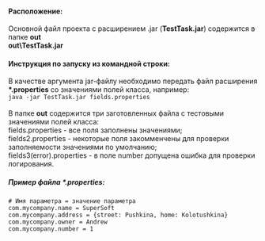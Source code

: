 <h4>Расположение:</h4>
Основной файл проекта с расширением .jar (<b>TestTask.jar</b>) содержится в папке <b>out</b> <br>
<b>out\TestTask.jar</b>

<h4>Инструкция по запуску из командной строки:</h4>
В качестве аргумента jar-файлу необходимо передать файл расширения <b>*.properties</b> со значениями полей класса, например:
<br>
<code>java -jar TestTask.jar fields.properties</code><br>
<br>
В папке <b>out</b> содержится три заготовленных файла с тестовыми значениями полей класса:<br>
fields.properties - все поля заполнены значениями;<br>
fields2.properties - некоторые поля закомменчены для проверки заполняемости значениями по умолчанию;<br>
fields3(error).properties - в поле number допущена ошибка для проверки логирования.<br>

<h5>Пример файла *.properties:</h5>
<code># Имя параметра = значение параметра</code><br>
<code>com.mycompany.name = SuperSoft</code><br>
<code>com.mycompany.address = {street: Pushkina, home: Kolotushkina}</code><br>
<code>com.mycompany.owner = Andrew</code><br>
<code>com.mycompany.number = 1</code><br>
